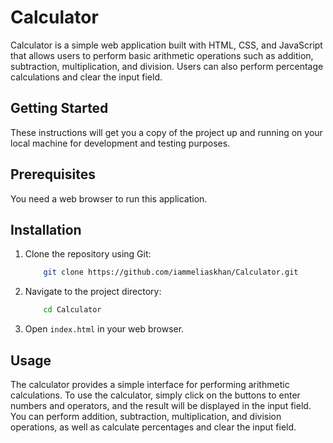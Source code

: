 # Calculator

Calculator is a simple web application built with HTML, CSS, and JavaScript that allows users to perform basic arithmetic operations such as addition, subtraction, multiplication, and division. Users can also perform percentage calculations and clear the input field.

## Getting Started

These instructions will get you a copy of the project up and running on your local machine for development and testing purposes.

## Prerequisites

You need a web browser to run this application.

## Installation

1. Clone the repository using Git:

   ```bash
       git clone https://github.com/iammeliaskhan/Calculator.git
   ```

2. Navigate to the project directory:

   ```bash
       cd Calculator
   ```

3. Open `index.html` in your web browser.

## Usage

The calculator provides a simple interface for performing arithmetic calculations. To use the calculator, simply click on the buttons to enter numbers and operators, and the result will be displayed in the input field. You can perform addition, subtraction, multiplication, and division operations, as well as calculate percentages and clear the input field.
